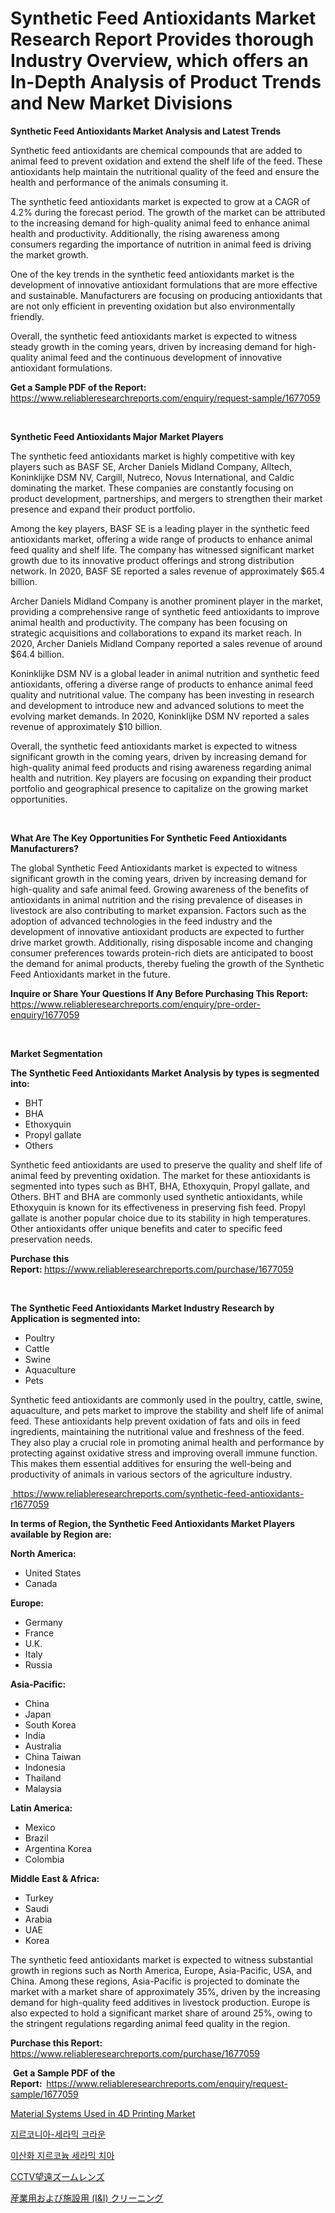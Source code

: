 <p><h1>Synthetic Feed Antioxidants Market Research Report Provides thorough Industry Overview, which offers an In-Depth Analysis of Product Trends and New Market Divisions</h1></p><p><strong>Synthetic Feed Antioxidants Market Analysis and Latest Trends</strong></p>
<p><p>Synthetic feed antioxidants are chemical compounds that are added to animal feed to prevent oxidation and extend the shelf life of the feed. These antioxidants help maintain the nutritional quality of the feed and ensure the health and performance of the animals consuming it.</p><p>The synthetic feed antioxidants market is expected to grow at a CAGR of 4.2% during the forecast period. The growth of the market can be attributed to the increasing demand for high-quality animal feed to enhance animal health and productivity. Additionally, the rising awareness among consumers regarding the importance of nutrition in animal feed is driving the market growth.</p><p>One of the key trends in the synthetic feed antioxidants market is the development of innovative antioxidant formulations that are more effective and sustainable. Manufacturers are focusing on producing antioxidants that are not only efficient in preventing oxidation but also environmentally friendly.</p><p>Overall, the synthetic feed antioxidants market is expected to witness steady growth in the coming years, driven by increasing demand for high-quality animal feed and the continuous development of innovative antioxidant formulations.</p></p>
<p><strong>Get a Sample PDF of the Report:&nbsp;</strong> <a href="https://www.reliableresearchreports.com/enquiry/request-sample/1677059">https://www.reliableresearchreports.com/enquiry/request-sample/1677059</a></p>
<p>&nbsp;</p>
<p><strong>Synthetic Feed Antioxidants Major Market Players</strong></p>
<p><p>The synthetic feed antioxidants market is highly competitive with key players such as BASF SE, Archer Daniels Midland Company, Alltech, Koninklijke DSM NV, Cargill, Nutreco, Novus International, and Caldic dominating the market. These companies are constantly focusing on product development, partnerships, and mergers to strengthen their market presence and expand their product portfolio.</p><p>Among the key players, BASF SE is a leading player in the synthetic feed antioxidants market, offering a wide range of products to enhance animal feed quality and shelf life. The company has witnessed significant market growth due to its innovative product offerings and strong distribution network. In 2020, BASF SE reported a sales revenue of approximately $65.4 billion.</p><p>Archer Daniels Midland Company is another prominent player in the market, providing a comprehensive range of synthetic feed antioxidants to improve animal health and productivity. The company has been focusing on strategic acquisitions and collaborations to expand its market reach. In 2020, Archer Daniels Midland Company reported a sales revenue of around $64.4 billion.</p><p>Koninklijke DSM NV is a global leader in animal nutrition and synthetic feed antioxidants, offering a diverse range of products to enhance animal feed quality and nutritional value. The company has been investing in research and development to introduce new and advanced solutions to meet the evolving market demands. In 2020, Koninklijke DSM NV reported a sales revenue of approximately $10 billion.</p><p>Overall, the synthetic feed antioxidants market is expected to witness significant growth in the coming years, driven by increasing demand for high-quality animal feed products and rising awareness regarding animal health and nutrition. Key players are focusing on expanding their product portfolio and geographical presence to capitalize on the growing market opportunities.</p></p>
<p>&nbsp;</p>
<p><strong>What Are The Key Opportunities For Synthetic Feed Antioxidants Manufacturers?</strong></p>
<p><p>The global Synthetic Feed Antioxidants market is expected to witness significant growth in the coming years, driven by increasing demand for high-quality and safe animal feed. Growing awareness of the benefits of antioxidants in animal nutrition and the rising prevalence of diseases in livestock are also contributing to market expansion. Factors such as the adoption of advanced technologies in the feed industry and the development of innovative antioxidant products are expected to further drive market growth. Additionally, rising disposable income and changing consumer preferences towards protein-rich diets are anticipated to boost the demand for animal products, thereby fueling the growth of the Synthetic Feed Antioxidants market in the future.</p></p>
<p><strong>Inquire or Share Your Questions If Any Before Purchasing This Report:</strong> <a href="https://www.reliableresearchreports.com/enquiry/pre-order-enquiry/1677059">https://www.reliableresearchreports.com/enquiry/pre-order-enquiry/1677059</a></p>
<p>&nbsp;</p>
<p><strong>Market Segmentation</strong></p>
<p><strong>The Synthetic Feed Antioxidants Market Analysis by types is segmented into:</strong></p>
<p><ul><li>BHT</li><li>BHA</li><li>Ethoxyquin</li><li>Propyl gallate</li><li>Others</li></ul></p>
<p><p>Synthetic feed antioxidants are used to preserve the quality and shelf life of animal feed by preventing oxidation. The market for these antioxidants is segmented into types such as BHT, BHA, Ethoxyquin, Propyl gallate, and Others. BHT and BHA are commonly used synthetic antioxidants, while Ethoxyquin is known for its effectiveness in preserving fish feed. Propyl gallate is another popular choice due to its stability in high temperatures. Other antioxidants offer unique benefits and cater to specific feed preservation needs.</p></p>
<p><strong>Purchase this Report:&nbsp;</strong><a href="https://www.reliableresearchreports.com/purchase/1677059">https://www.reliableresearchreports.com/purchase/1677059</a></p>
<p>&nbsp;</p>
<p><strong>The Synthetic Feed Antioxidants Market Industry Research by Application is segmented into:</strong></p>
<p><ul><li>Poultry</li><li>Cattle</li><li>Swine</li><li>Aquaculture</li><li>Pets</li></ul></p>
<p><p>Synthetic feed antioxidants are commonly used in the poultry, cattle, swine, aquaculture, and pets market to improve the stability and shelf life of animal feed. These antioxidants help prevent oxidation of fats and oils in feed ingredients, maintaining the nutritional value and freshness of the feed. They also play a crucial role in promoting animal health and performance by protecting against oxidative stress and improving overall immune function. This makes them essential additives for ensuring the well-being and productivity of animals in various sectors of the agriculture industry.</p></p>
<p><a href="https://www.reliableresearchreports.com/synthetic-feed-antioxidants-r1677059">&nbsp;https://www.reliableresearchreports.com/synthetic-feed-antioxidants-r1677059</a></p>
<p><strong>In terms of Region, the Synthetic Feed Antioxidants Market Players available by Region are:</strong></p>
<p>
    <p> <strong> North America: </strong>
        <ul>
            <li>United States</li>
            <li>Canada</li>
        </ul>
        </p> 
    <p> <strong> Europe: </strong>
        <ul>
            <li>Germany</li>
            <li>France</li>
            <li>U.K.</li>
            <li>Italy</li>
            <li>Russia</li>
        </ul>
        </p> 
    <p> <strong> Asia-Pacific: </strong>
        <ul>
            <li>China</li>
            <li>Japan</li>
            <li>South Korea</li>
            <li>India</li>
            <li>Australia</li>
            <li>China Taiwan</li>
            <li>Indonesia</li>
            <li>Thailand</li>
            <li>Malaysia</li>
        </ul>
        </p> 
    <p> <strong> Latin America: </strong>
        <ul>
            <li>Mexico</li>
            <li>Brazil</li>
            <li>Argentina Korea</li>
            <li>Colombia</li>
        </ul>
        </p> 
    <p> <strong> Middle East & Africa: </strong>
        <ul>
            <li>Turkey</li>
            <li>Saudi</li>
            <li>Arabia</li>
            <li>UAE</li>
            <li>Korea</li>
        </ul>
    </p>
    </p>
<p><p>The synthetic feed antioxidants market is expected to witness substantial growth in regions such as North America, Europe, Asia-Pacific, USA, and China. Among these regions, Asia-Pacific is projected to dominate the market with a market share of approximately 35%, driven by the increasing demand for high-quality feed additives in livestock production. Europe is also expected to hold a significant market share of around 25%, owing to the stringent regulations regarding animal feed quality in the region.</p></p>
<p><strong>Purchase this Report: </strong><a href="https://www.reliableresearchreports.com/purchase/1677059">https://www.reliableresearchreports.com/purchase/1677059</a></p>
<p>&nbsp;<strong>Get a Sample PDF of the Report:&nbsp;&nbsp;</strong><a href="https://www.reliableresearchreports.com/enquiry/request-sample/1677059">https://www.reliableresearchreports.com/enquiry/request-sample/1677059</a></p>
<p><strong></strong></p>
<p><p><a href="https://github.com/mabutironaldo/Market-Research-Report-List-4/blob/main/material-systems-used-in-4d-printing-market.md">Material Systems Used in 4D Printing Market</a></p><p><a href="https://github.com/jheckjhek23/Market-Research-Report-List-1/blob/main/183060290683.md">지르코니아-세라믹 크라운</a></p><p><a href="https://github.com/Edwards13Jessica/Market-Research-Report-List-1/blob/main/934411990682.md">이산화 지르코늄 세라믹 치아</a></p><p><a href="https://github.com/nxboeu02965442/Market-Research-Report-List-2/blob/main/6111589106852.md">CCTV望遠ズームレンズ</a></p><p><a href="https://github.com/moulafa/Market-Research-Report-List-1/blob/main/3843805106854.md">産業用および施設用 (I&I) クリーニング</a></p></p>